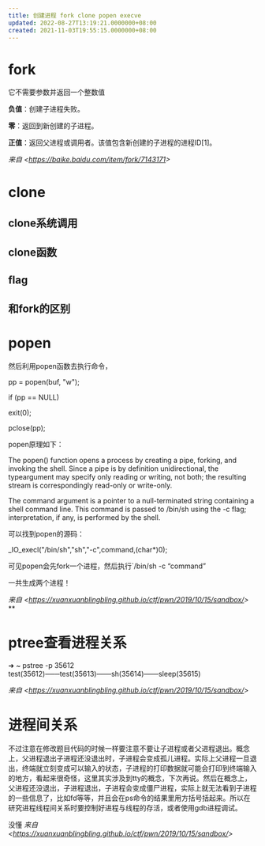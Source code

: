 ```yaml
---
title: 创建进程 fork clone popen execve
updated: 2022-08-27T13:19:21.0000000+08:00
created: 2021-11-03T19:55:15.0000000+08:00
---
```


# fork
它不需要参数并返回一个整数值

**负值**：创建子进程失败。

**零**：返回到新创建的子进程。

**正值**：返回父进程或调用者。该值包含新创建的子进程的进程ID\[1\]。

*来自 \<<https://baike.baidu.com/item/fork/7143171>\>*

# clone
## clone系统调用 
## clone函数
## flag
## 和fork的区别

# popen
然后利用popen函数去执行命令，

pp = popen(buf, "w");

if (pp == NULL)

exit(0);

pclose(pp);

popen原理如下：

The popen() function opens a process by creating a pipe, forking, and invoking the shell. Since a pipe is by definition unidirectional, the typeargument may specify only reading or writing, not both; the resulting stream is correspondingly read-only or write-only.

The command argument is a pointer to a null-terminated string containing a shell command line. This command is passed to /bin/sh using the -c flag; interpretation, if any, is performed by the shell.

可以找到popen的源码：

\_IO_execl("/bin/sh","sh","-c",command,(char\*)0);

可见popen会先fork一个进程，然后执行\`/bin/sh -c “command”

一共生成两个进程！

*来自 \<<https://xuanxuanblingbling.github.io/ctf/pwn/2019/10/15/sandbox/>\>*
**
# ptree查看进程关系

➜ \~ pstree -p 35612  
test(35612)───test(35613)───sh(35614)───sleep(35615)

*来自 \<<https://xuanxuanblingbling.github.io/ctf/pwn/2019/10/15/sandbox/>\>*

# 进程间关系
不过注意在修改题目代码的时候一样要注意不要让子进程或者父进程退出。概念上，父进程退出子进程还没退出时，子进程会变成孤儿进程。实际上父进程一旦退出，终端就立刻变成可以输入的状态，子进程的打印数据就可能会打印到终端输入的地方，看起来很奇怪，这里其实涉及到tty的概念，下次再说。然后在概念上，父进程还没退出，子进程退出，子进程会变成僵尸进程，实际上就无法看到子进程的一些信息了，比如fd等等，并且会在ps命令的结果里用方括号括起来。所以在研究进程线程间关系时要控制好进程与线程的存活，或者使用gdb进程调试。

没懂
*来自 \<<https://xuanxuanblingbling.github.io/ctf/pwn/2019/10/15/sandbox/>\>*

